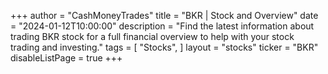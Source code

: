 +++
author = "CashMoneyTrades"
title = "BKR | Stock and Overview"
date = "2024-01-12T10:00:00"
description = "Find the latest information about trading BKR stock for a full financial overview to help with your stock trading and investing."
tags = [
   "Stocks",
]
layout = "stocks"
ticker = "BKR"
disableListPage = true
+++
